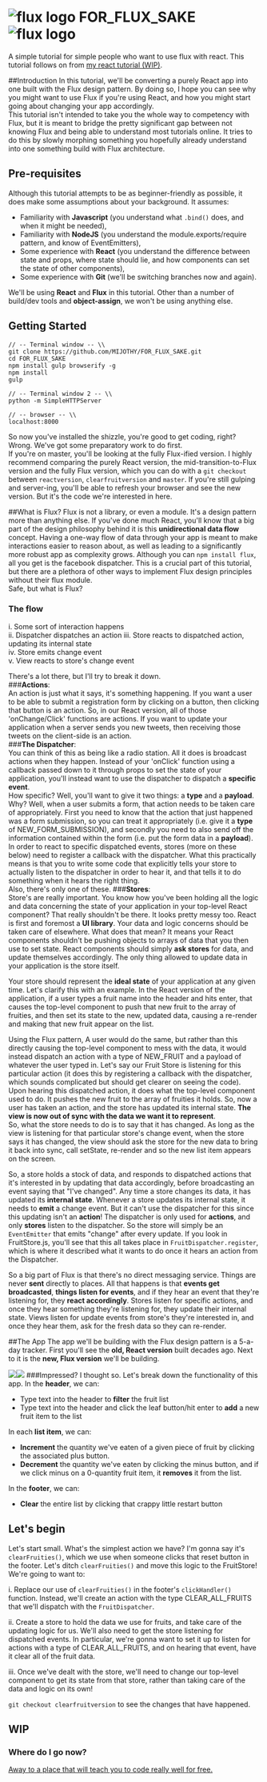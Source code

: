 # ![flux logo](/assets/img/flux_logo_fandc.png) FOR_FLUX_SAKE ![flux logo](/assets/img/flux_logo_fandc.png)
A simple tutorial for simple people who want to use flux with react.
This tutorial follows on from [my react tutorial (WIP)](https://github.com/MIJOTHY/REACT_SCHMEACT).

##Introduction
In this tutorial, we'll be converting a purely React app into one built with the Flux design pattern. By doing so, I hope you can see why you might want to use Flux if you're using React, and how you might start going about changing your app accordingly.  
This tutorial isn't intended to take you the whole way to competency with Flux, but it is meant to bridge the pretty significant gap between not knowing Flux and being able to understand most tutorials online. It tries to do this by slowly morphing something you hopefully already understand into one something build with Flux architecture.  

## Pre-requisites
Although this tutorial attempts to be as beginner-friendly as possible, it does make some assumptions about your background. It assumes:
 * Familiarity with __Javascript__ (you understand what `.bind()` does, and when it might be needed),
 * Familiarity with __NodeJS__ (you understand the module.exports/require pattern, and know of EventEmitters),
 * Some experience with __React__ (you understand the difference between state and props, where state should lie, and how components can set the state of other components),
 * Some experience with __Git__ (we'll be switching branches now and again).

We'll be using __React__ and __Flux__ in this tutorial. Other than a number of build/dev tools and __object-assign__, we won't be using anything else.

## Getting Started
```
// -- Terminal window -- \\
git clone https://github.com/MIJOTHY/FOR_FLUX_SAKE.git
cd FOR_FLUX_SAKE
npm install gulp browserify -g
npm install
gulp

// -- Terminal window 2 -- \\
python -m SimpleHTTPServer

// -- browser -- \\
localhost:8000
```

So now you've installed the shizzle, you're good to get coding, right? Wrong. We've got some preparatory work to do first.  
If you're on master, you'll be looking at the fully Flux-ified version. 
I highly recommend comparing the purely React version, the mid-transition-to-Flux version and the fully Flux version, which you can do with a `git checkout` between `reactversion`, `clearfruitversion` and `master`. If you're still gulping and server-ing, you'll be able to refresh your browser and see the new version. But it's the code we're interested in here.

##What is Flux?
Flux is not a library, or even a module. It's a design pattern more than anything else. If you've done much React, you'll know that a big part of the design philosophy behind it is this __unidirectional data flow__ concept. Having a one-way flow of data through your app is meant to make interactions easier to reason about, as well as leading to a significantly more robust app as complexity grows. Although you can `npm install flux`, all you get is the facebook dispatcher. This is a crucial part of this tutorial, but there are a plethora of other ways to implement Flux design principles without their flux module.  
Safe, but what is Flux?

### The flow
i. Some sort of interaction happens  
ii. Dispatcher dispatches an action
iii. Store reacts to dispatched action, updating its internal state     
iv. Store emits change event  
v. View reacts to store's change event   

There's a lot there, but I'll try to break it down.  
###__Actions__:  
An action is just what it says, it's something happening. If you want a user to be able to submit a registration form by clicking on a button, then clicking that button is an action. So, in our React version, all of those 'onChange/Click' functions are actions. If you want to update your application when a server sends you new tweets, then receiving those tweets on the client-side is an action.  
###__The Dispatcher__:  
You can think of this as being like a radio station. All it does is broadcast actions when they happen. Instead of your 'onClick' function using a callback passed down to it through props to set the state of your application, you'll instead want to use the dispatcher to dispatch a __specific event__.  
How specific? Well, you'll want to give it two things: a __type__ and a __payload__. Why? Well, when a user submits a form, that action needs to be taken care of appropriately. First you need to know that the action that just happened was a form submission, so you can treat it appropriately (i.e. give it a __type__ of NEW_FORM_SUBMISSION), and secondly you need to also send off the information contained within the form (i.e. put the form data in a __payload__).  
In order to react to specific dispatched events, stores (more on these below) need to register a callback with the dispatcher. What this practically means is that you to write some code that explicitly tells your store to actually listen to the dispatcher in order to hear it, and that tells it to do something when it hears the right thing.  
Also, there's only one of these.
###__Stores__:  
Store's are really important. You know how you've been holding all the logic and data concerning the state of your application in your top-level React component? That really shouldn't be there. It looks pretty messy too. React is first and foremost a __UI library__. Your data and logic concerns should be taken care of elsewhere. What does that mean? It means your React components shouldn't be pushing objects to arrays of data that you then use to set state. React components should simply __ask stores__ for data, and update themselves accordingly. The only thing allowed to update data in your application is the store itself.  

Your store should represent the __ideal state__ of your application at any given time. Let's clarify this with an example. In the React version of the application, if a user types a fruit name into the header and hits enter, that causes the top-level component to push that new fruit to the array of fruities, and then set its state to the new, updated data, causing a re-render and making that new fruit appear on the list.  

Using the Flux pattern, A user would do the same, but rather than this directly causing the top-level component to mess with the data, it would instead dispatch an action with a type of NEW_FRUIT and a payload of whatever the user typed in. Let's say our Fruit Store is listening for this particular action (it does this by registering a callback with the dispatcher, which sounds complicated but should get clearer on seeing the code). Upon hearing this dispatched action, it does what the top-level component used to do. It pushes the new fruit to the array of fruities it holds. So, now a user has taken an action, and the store has updated its internal state. __The view is now out of sync with the data we want it to represent__.  
So, what the store needs to do is to say that it has changed. As long as the view is listening for that particular store's change event, when the store says it has changed, the view should ask the store for the new data to bring it back into sync, call setState, re-render and so the new list item appears on the screen.  

So, a store holds a stock of data, and responds to dispatched actions that it's interested in by updating that data accordingly, before broadcasting an event saying that "I've changed". Any time a store changes its data, it has updated its __internal state__. Whenever a store updates its internal state, it needs to __emit__ a change event. But it can't use the dispatcher for this since this updating isn't an __action__! The dispatcher is only used for __actions__, and only __stores__ listen to the dispatcher. So the store will simply be an `EventEmitter` that emits "change" after every update. If you look in FruitStore.js, you'll see that this all takes place in `FruitDispatcher.register`, which is where it described what it wants to do once it hears an action from the Dispatcher. 

So a big part of Flux is that there's no direct messaging service. Things are never __sent__ directly to places. All that happens is that __events get broadcasted__, __things listen for events__, and if they hear an event that they're listening for, they __react accordingly__. Stores listen for specific actions, and once they hear something they're listening for, they update their internal state. Views listen for update events from store's they're interested in, and once they hear them, ask for the fresh data so they can re-render.

##The App
The app we'll be building with the Flux design pattern is a 5-a-day tracker.
First you'll see the __old, React version__ built decades ago. Next to it is the __new, Flux version__ we'll be building.

![](/assets/img/App-Mockup.png)![](/assets/img/App-Mockup-Flux.png)
###Impressed? I thought so.  Let's break down the functionality of this app.
In the __header__, we can:
* Type text into the header to __filter__ the fruit list
* Type text into the header and click the leaf button/hit enter to __add__ a new fruit item to the list

In each __list item__, we can:
* __Increment__ the quantity we've eaten of a given piece of fruit by clicking the associated plus button.
* __Decrement__ the quantity we've eaten by clicking the minus button, and if we click minus on a 0-quantity fruit item, it __removes__ it from the list.

In the __footer__, we can:
* __Clear__ the entire list by clicking that crappy little restart button


## Let's begin
Let's start small. What's the simplest action we have? I'm gonna say it's `clearFruities()`, which we use when someone clicks that reset button in the footer. Let's ditch `clearFruities()` and move this logic to the FruitStore! We're going to want to:

i. Replace our use of `clearFruities()` in the footer's `clickHandler()` function. Instead, we'll create an action with the type CLEAR_ALL_FRUITS that we'll dispatch with the `FruitDispatcher`.

ii. Create a store to hold the data we use for fruits, and take care of the updating logic for us. We'll also need to get the store listening for dispatched events. In particular, we're gonna want to set it up to listen for actions with a type of CLEAR_ALL_FRUITS, and on hearing that event, have it clear all of the fruit data.

iii. Once we've dealt with the store, we'll need to change our top-level component to get its state from that store, rather than taking care of the data and logic on its own!

`git checkout clearfruitversion` to see the changes that have happened.

## WIP

### Where do I go now?
[Away to a place that will teach you to code really well for free.](http://foundersandcoders.org/apply.html)
